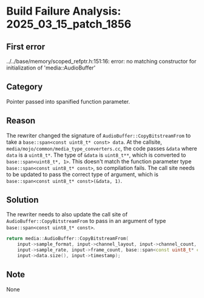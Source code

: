 # Build Failure Analysis: 2025_03_15_patch_1856

## First error

../../base/memory/scoped_refptr.h:151:16: error: no matching constructor for initialization of 'media::AudioBuffer'

## Category
Pointer passed into spanified function parameter.

## Reason
The rewriter changed the signature of `AudioBuffer::CopyBitstreamFrom` to take a `base::span<const uint8_t* const> data`. At the callsite, `media/mojo/common/media_type_converters.cc`, the code passes `&data` where `data` is a `uint8_t*`. The type of `&data` is `uint8_t**`, which is converted to `base::span<uint8_t*, 1>`. This doesn't match the function parameter type `base::span<const uint8_t* const>`, so compilation fails. The call site needs to be updated to pass the correct type of argument, which is `base::span<const uint8_t* const>(&data, 1)`.

## Solution
The rewriter needs to also update the call site of `AudioBuffer::CopyBitstreamFrom` to pass in an argument of type `base::span<const uint8_t* const>`.

```c++
return media::AudioBuffer::CopyBitstreamFrom(
    input->sample_format, input->channel_layout, input->channel_count,
    input->sample_rate, input->frame_count, base::span<const uint8_t* const>(&data, 1),
    input->data.size(), input->timestamp);
```

## Note
None